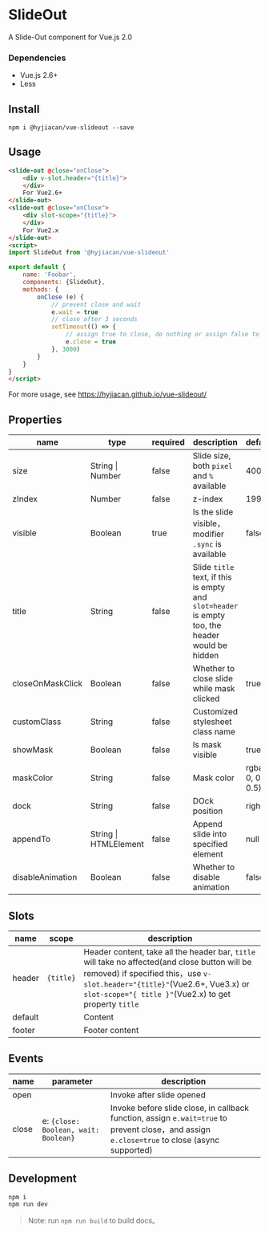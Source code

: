 # SlideOut

A Slide-Out component for Vue.js 2.0

### Dependencies
- Vue.js 2.6+
- Less

## Install

```
npm i @hyjiacan/vue-slideout --save
```

## Usage

```html
<slide-out @close="onClose">
    <div v-slot.header="{title}">
    </div>
    For Vue2.6+
</slide-out>
<slide-out @close="onClose">
    <div slot-scope="{title}">
    </div>
    For Vue2.x
</slide-out>
<script>
import SlideOut from '@hyjiacan/vue-slideout'

export default {
    name: 'Foobar',
    components: {SlideOut},
    methods: {
        onClose (e) {
            // prevent close and wait
            e.wait = true
            // close after 3 seconds
            setTimeout(() => {
                // assign true to close, do nothing or assign false to cancel close.
                e.close = true
            }, 3000)
        }
    }
}
</script>
```

For more usage, see https://hyjiacan.github.io/vue-slideout/

## Properties

|name|type|required|description|default|
|---|---|---|---|---|
|size|String \| Number|false|Slide size, both `pixel` and `%` available|400|
|zIndex|Number|false|z-index|1997|
|visible|Boolean|true|Is the slide visible，modifier `.sync` is available|false|
|title|String|false|Slide `title` text, if this is empty and `slot=header` is empty too, the header would be hidden||
|closeOnMaskClick|Boolean|false|Whether to close slide while mask clicked|true|
|customClass|String|false|Customized stylesheet class name||
|showMask|Boolean|false|Is mask visible|true|
|maskColor|String|false|Mask color|rgba(0, 0, 0, 0.5)|
|dock|String|false|DOck position|right|
|appendTo|String \| HTMLElement|false|Append slide into specified element|null|
|disableAnimation|Boolean|false|Whether to disable animation|false|

## Slots

|name|scope|description|
|---|---|---|
|header|`{title}`|Header content, take all the header bar, `title` will take no affected(and close button will be removed) if specified this，use `v-slot.header="{title}"`(Vue2.6+, Vue3.x) or `slot-scope="{ title }"`(Vue2.x) to get property `title`|
|default||Content|
|footer||Footer content|


## Events

|name|parameter|description|
|---|---|---|
|open||Invoke after slide opened|
|close|e: `{close: Boolean, wait: Boolean}`|Invoke before slide close, in callback function, assign `e.wait=true` to prevent close，and assign `e.close=true` to close (async supported)|

## Development

```bash
npm i
npm run dev
```

> Note: run `npm run build` to build docs。
